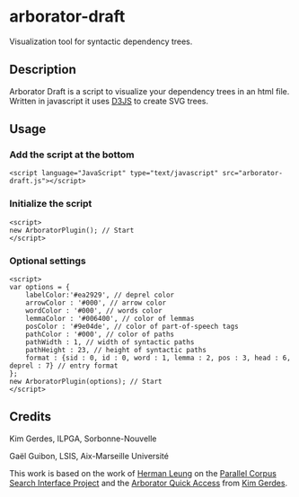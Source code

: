 # arborator-draft

Visualization tool for syntactic dependency trees.

## Description

Arborator Draft is a script to visualize your dependency trees in an html file. Written in javascript it uses [D3JS](https://d3js.org/) to create SVG trees.

## Usage 

### Add the script at the bottom

```
<script language="JavaScript" type="text/javascript" src="arborator-draft.js"></script>
```

### Initialize the script

```
<script>
new ArboratorPlugin(); // Start
</script>
```

### Optional settings

```
<script>
var options = {
    labelColor:'#ea2929', // deprel color
    arrowColor : '#000', // arrow color
    wordColor : '#000', // words color
    lemmaColor : '#006400', // color of lemmas
    posColor : '#9e04de', // color of part-of-speech tags
    pathColor : '#000', // color of paths
    pathWidth : 1, // width of syntactic paths
    pathHeight : 23, // height of syntactic paths
    format : {sid : 0, id : 0, word : 1, lemma : 2, pos : 3, head : 6, deprel : 7} // entry format
};
new ArboratorPlugin(options); // Start
</script>
```

## Credits

Kim Gerdes, ILPGA, Sorbonne-Nouvelle

Gaël Guibon, LSIS, Aix-Marseille Université

This work is based on the work of [Herman Leung](http://linguistics.berkeley.edu/~herman/index.php) on the [Parallel Corpus Search Interface Project](http://greeknt.lt.cityu.edu.hk/parallel_web/search.php) and the [Arborator Quick Access](https://arborator.ilpga.fr/q.cgi) from [Kim Gerdes](https://gerdes.fr/).
